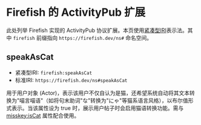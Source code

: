 # Firefish 的 ActivityPub 扩展

此处列举 Firefish 实现的 ActivityPub 协议扩展。本页使用[紧凑型IRI](https://www.w3.org/TR/json-ld/#dfn-compact-iri)表示法。其中 `firefish` 前缀指向 `https://firefish.dev/ns#` 命名空间。

## speakAsCat

- 紧凑型IRI: `firefish:speakAsCat`
- 标准IRI: `https://firefish.dev/ns#speakAsCat`

用于用户对象 (Actor)，表示该用户不仅自认为是猫，还希望系统自动将其文本转换为"喵言喵语"（如将句末助词"な"转换为"にゃ"等猫系语言风格），以布尔值形式表示。当该属性设为 true 时，展示用户帖子时会启用猫语转换功能。需与 [misskey:isCat](https://misskey-hub.net/ns/#iscat) 属性配合使用。
